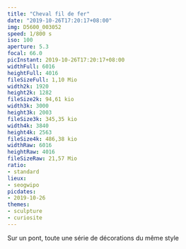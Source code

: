 ```yaml
---
title: "Cheval fil de fer"
date: "2019-10-26T17:20:17+08:00"
img: D5600_003052
speed: 1/800 s
iso: 100
aperture: 5.3
focal: 66.0
picInstant: 2019-10-26T17:20:17+08:00
widthFull: 6016
heightFull: 4016
fileSizeFull: 1,10 Mio
width2k: 1920
height2k: 1282
fileSize2k: 94,61 kio
width3k: 3000
height3k: 2003
fileSize3k: 345,35 kio
width4k: 3840
height4k: 2563
fileSize4k: 486,38 kio
widthRaw: 6016
heightRaw: 4016
fileSizeRaw: 21,57 Mio
ratio:
- standard
lieux:
- seogwipo
picdates:
- 2019-10-26
themes:
- sculpture
- curiosite
---
```


Sur un pont, toute une série de décorations du même style